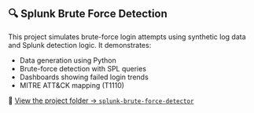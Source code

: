 ## 🔍 Splunk Brute Force Detection

This project simulates brute-force login attempts using synthetic log data and Splunk detection logic. It demonstrates:

- Data generation using Python
- Brute-force detection with SPL queries
- Dashboards showing failed login trends
- MITRE ATT&CK mapping (T1110)

📂 [View the project folder → `splunk-brute-force-detector`](./splunk-brute-force-detector)

